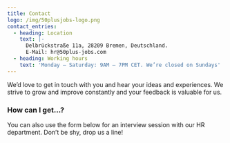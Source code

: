 ```yaml
---
title: Contact
logo: /img/50plusjobs-logo.png
contact_entries:
  - heading: Location
    text: |-
      Delbrückstraße 11a, 28209 Bremen, Deutschland. 
      E-Mail: hr@50plus-jobs.com
  - heading: Working hours
    text: 'Monday – Saturday: 9AM – 7PM CET. We’re closed on Sundays'
---
```

We’d love to get in touch with you and hear your ideas and experiences. We strive to grow and improve constantly and your feedback
is valuable for us.

<h3 class="f4 b lh-title mb2">How can I get…?</h3>

You can also use the form below for an interview session
with our HR department. Don’t be shy, drop us a line!
